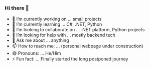 ### Hi there 👋



- 🔭 I’m currently working on ... small projects 
- 🌱 I’m currently learning ... C#, .NET, Python
- 👯 I’m looking to collaborate on ... .NET platform, Python projects
- 🤔 I’m looking for help with ... mostly backend tech
- 💬 Ask me about ... anything
- 📫 How to reach me: ... (personal webpage under construction)
- 😄 Pronouns: ... He/Him
- ⚡ Fun fact: ... Finally started the long postponed journey 

